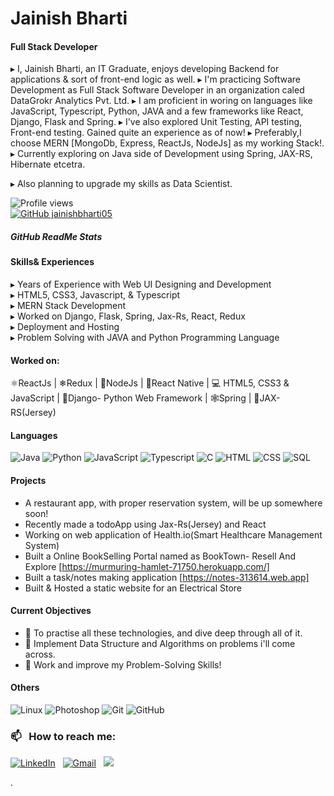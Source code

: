 # Jainish Bharti
#### Full Stack Developer

▸ I, Jainish Bharti, an IT Graduate, enjoys developing Backend for applications & sort of front-end logic as well.
▸ I'm practicing Software Development as Full Stack Software Developer in an organization caled DataGrokr Analytics Pvt. Ltd.
▸ I am proficient in woring on languages like JavaScript, Typescript, Python, JAVA and a few frameworks like React, Django, Flask and Spring.
▸ I've also explored Unit Testing, API testing, Front-end testing. Gained quite an experience as of now!
▸ Preferably,I choose MERN [MongoDb, Express, ReactJs, NodeJs] as my working Stack!.
▸ Currently exploring on Java side of Development using Spring, JAX-RS, Hibernate etcetra.

▸ Also planning to upgrade my skills as Data Scientist.                                                                                               


![Profile views](https://gpvc.arturio.dev/jainishbharti05)  
[![GitHub jainishbharti05](https://img.shields.io/github/followers/jainishbharti05?label=follow&style=social)](https://github.com/jainishbharti05)


##### GitHub ReadMe Stats

<!-- ![GitHub stats](https://github-readme-stats.vercel.app/api?username=jainishbharti05&theme=radical&show_icons=true)  -->

#### Skills& Experiences
▸ Years of Experience with Web UI Designing and Development&nbsp;       
▸ HTML5, CSS3, Javascript, & Typescript&nbsp;     
▸ MERN Stack Development&nbsp;                     
▸ Worked on Django, Flask, Spring, Jax-Rs, React, Redux &nbsp;             
▸ Deployment and Hosting&nbsp;                                           
▸ Problem Solving with JAVA and Python Programming Language&nbsp;   

#### Worked on: 
⚛ReactJs | ❄Redux | 🔗NodeJs | 📲React Native | 💻 HTML5, CSS3 & JavaScript | 🎡Django- Python Web Framework | 🕸️Spring | 🐄JAX-RS(Jersey) 


<!-- ## Top Languages -->
#### Languages 
![Java](https://img.shields.io/badge/-Java-05122A?style=flat&logo=Java&logoColor=FFA518)
![Python](https://img.shields.io/badge/-Python-05122A?style=flat&logo=python)
![JavaScript](https://img.shields.io/badge/-JavaScript-05122A?style=flat&logo=javascript)
![Typescript](https://img.shields.io/badge/-Typescript-05122A?style=flat&logo=typescript)
![C](https://img.shields.io/badge/-C-05122A?style=flat&logo=C&logoColor=A8B9CC)
![HTML](https://img.shields.io/badge/-HTML-05122A?style=flat&logo=HTML5)
![CSS](https://img.shields.io/badge/-CSS-05122A?style=flat&logo=CSS3&logoColor=1572B6)
![SQL](https://img.shields.io/badge/-SQL-000?&logo=MySQL)

<!-- [![Top Langs](https://github-readme-stats.vercel.app/api/top-langs/?username=jainishbharti05&layout=compact&theme=radical)](https://github.com/anuraghazra/github-readme-stats) -->


#### Projects
 - A restaurant app, with proper reservation system, will be up somewhere soon!
 - Recently made a todoApp using Jax-Rs(Jersey) and React
 - Working on web application of Health.io(Smart Healthcare Management System)
 - Built a Online BookSelling Portal named as BookTown- Resell And Explore [https://murmuring-hamlet-71750.herokuapp.com/]
 - Built a task/notes making application [https://notes-313614.web.app]
 - Built & Hosted a static website for an Electrical Store

#### Current Objectives
- 🌱 To practise all these technologies, and dive deep through all of it.
- 🌟 Implement Data Structure and Algorithms on problems i'll come across.
- 🎡 Work and improve my Problem-Solving Skills!

#### Others
![Linux](https://img.shields.io/badge/-Linux-000?&logo=Linux)
![Photoshop](https://img.shields.io/badge/-Photoshop-05122A?style=flat&logo=photoshop)
![Git](https://img.shields.io/badge/-Git-05122A?style=flat&logo=git)
![GitHub](https://img.shields.io/badge/-GitHub-05122A?style=flat&logo=github)



### 📫 &nbsp; How to reach me:


<a href="https://www.linkedin.com/in/jainishbharti/"><img alt="LinkedIn" src="https://img.shields.io/badge/linkedin%20-%230077B5.svg?&style=flat&logo=linkedin&logoColor=white"/></a> &nbsp;
<a href="https://www.gmail.com/jainishbharti05@gmail.com"><img alt="Gmail" src="https://img.shields.io/badge/Gmail-D14836?style=flat&logo=gmail&logoColor=white" /></a> &nbsp;
<a href="https://instagram.com/jainish_thinks"><img src="https://img.shields.io/badge/-@jainish_thinks-05122A?style=flat&logo=Instagram&logoColor=white"/></a> &nbsp;






   


. 





